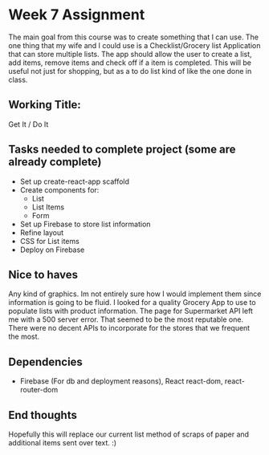 # Week 7 Assignment
The main goal from this course was to create something that I can use. The one thing that my wife and I could use is a Checklist/Grocery list Application that can store multiple lists. 
The app should allow the user to create a list, add items, remove items and check off if a item is completed. This will be useful not just for shopping, but as a to do list kind of like the one done in class. 

## Working Title:
Get It / Do It

## Tasks needed to complete project (some are already complete)
* Set up create-react-app scaffold
* Create components for:
    * List
    * List Items
    * Form
* Set up Firebase to store list information
* Refine layout
* CSS for List items
* Deploy on Firebase

## Nice to haves
Any kind of graphics. Im not entirely sure how I would implement them since information is going to be fluid. 
I looked for a quality Grocery App to use to populate lists with 
product information. The page for Supermarket API left me with a 500 server error. That seemed to be the most reputable one. There were no decent APIs to incorporate for the stores that we frequent the most. 

## Dependencies
* Firebase (For db and deployment reasons), React react-dom, react-router-dom

## End thoughts
Hopefully this will replace our current list method of scraps of paper and additional items sent over text. :)